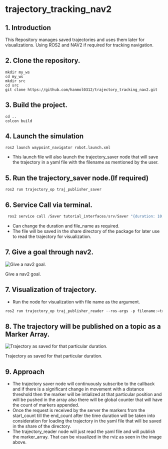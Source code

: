 # trajectory_tracking_nav2

## 1. Introduction

This Repository manages saved trajectories and uses them later for visualizations. Using ROS2 and NAV2 if required for tracking navigation. 

## 2. Clone the repository.

```
mkdir my_ws
cd my_ws
mkdir src
cd src
git clone https://github.com/hanmol0312/trajectory_tracking_nav2.git

```

## 3. Build the project.

```
cd ..
colcon build
```

## 4. Launch the simulation

```
ros2 launch waypoint_navigator robot.launch.xml 
```

- This launch file will also launch the trajectory_saver node that will save the trajectory in a yaml file with the filename as mentioned by the user.

## 5. **Run the trajectory_saver node.(If required)**

```
ros2 run trajectory_op traj_publisher_saver 
```

## 6. Service Call via terminal.

```python
 ros2 service call /Saver tutorial_interfaces/srv/Saver "{duration: 10, file_name: 'trajectory'}"
```

- Can change the duration and file_name as required.
- The file will be saved in the share directory of the package for later use to read the trajectory for visualization.

## 7. Give a goal through nav2.

![Give a nav2 goal.](attachment:9c55394a-997a-4287-88fc-11541013aecd:Screenshot_from_2025-03-01_10-28-31.png)

Give a nav2 goal.

## 7. Visualization of trajectory.

- Run the node for visualization with file name as the argument.

```python
ros2 run trajectory_op traj_publisher_reader --ros-args -p filename:=trajectory
```

## 8. The trajectory will be published on a topic as a Marker Array.

![Trajectory as saved for that particular duration.](attachment:6e503e75-868d-40ca-8c17-70aa647ae11d:Screenshot_from_2025-03-01_10-32-08.png)

Trajectory as saved for that particular duration.

## 9. Approach

- The trajectory saver node will continuously subscribe to the callback and if there is a significant change in movement with a distance threshold then the marker will be intialized at that particular position and will be pushed in the array also there will be global counter that will have the count of markers appended.
- Once the request is received by the server the markers from the start_count till the end_count after the time duration will be taken into consideration for loading the trajectory in the yaml file that will be saved in the share of the directory.
- The trajectory_reader node will just read the yaml file and will publish the marker_array. That can be visualized in the rviz as seen in the image above.